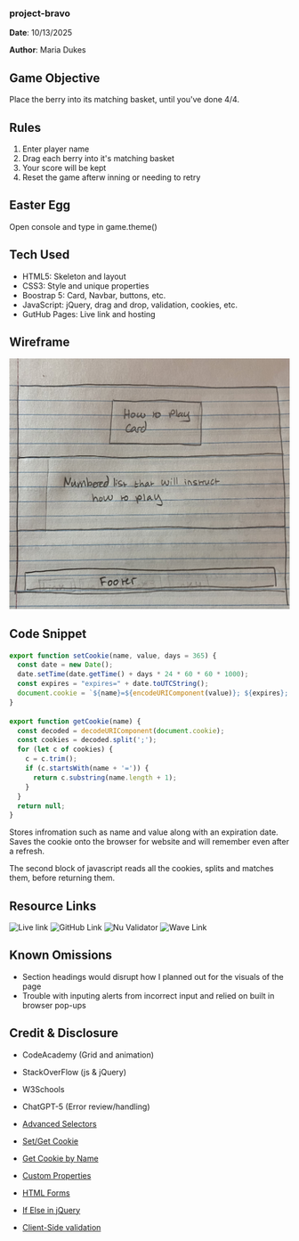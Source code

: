 ### project-bravo

**Date**: 10/13/2025

**Author**: Maria Dukes

## Game Objective

Place the berry into its matching basket, until you've done 4/4.

## Rules

1. Enter player name
2. Drag each berry into it's matching basket 
3. Your score will be kept
4. Reset the game afterw inning or needing to retry

## Easter Egg

Open console and type in game.theme()

## Tech Used

- HTML5: Skeleton and layout
- CSS3: Style and unique properties
- Boostrap 5: Card, Navbar, buttons, etc.
- JavaScript: jQuery, drag and drop, validation, cookies, etc.
- GutHub Pages: Live link and hosting

## Wireframe

![howToPlay Wireframe](images/wireframe.jpg)

## Code Snippet

```js
export function setCookie(name, value, days = 365) {
  const date = new Date();
  date.setTime(date.getTime() + days * 24 * 60 * 60 * 1000);
  const expires = "expires=" + date.toUTCString();
  document.cookie = `${name}=${encodeURIComponent(value)}; ${expires}; path=/`;
}

export function getCookie(name) {
  const decoded = decodeURIComponent(document.cookie);
  const cookies = decoded.split(';');
  for (let c of cookies) {
    c = c.trim();
    if (c.startsWith(name + '=')) {
      return c.substring(name.length + 1);
    }
  }
  return null;
}
```
Stores infromation such as name and value along with an expiration date. Saves the cookie onto the browser for website and will remember even after a refresh.

The second block of javascript reads all the cookies, splits and matches them, before returning them.

## Resource Links

![Live link](https://mdukes0.github.io/project-bravo/)
![GitHub Link](https://github.com/mdukes0/project-bravo.git)
![Nu Validator](https://validator.w3.org/nu/?doc=https%3A%2F%2Fmdukes0.github.io/project-bravo/)
![Wave Link](https://wave.webaim.org/report#/https://mdukes0.github.io/project-bravo/)


## Known Omissions

- Section headings would disrupt how I planned out for the visuals of the page
- Trouble with inputing alerts from incorrect input and relied on built in browser pop-ups

## Credit & Disclosure

- CodeAcademy (Grid and animation)
- StackOverFlow (js & jQuery)
- W3Schools
- ChatGPT-5 (Error review/handling)

- [Advanced Selectors](https://www.geeksforgeeks.org/css/advanced-selectors-in-css/)
- [Set/Get Cookie](https://stackoverflow.com/questions/14573223/set-cookie-and-get-cookie-with-javascript)
- [Get Cookie by Name](https://stackoverflow.com/questions/10730362/get-cookie-by-name)
- [Custom Properties](https://developer.mozilla.org/en-US/docs/Web/CSS/CSS_cascading_variables/Using_CSS_custom_properties)
- [HTML Forms](https://www.w3schools.com/html/html_forms.asp)
- [If Else in jQuery](https://stackoverflow.com/questions/4520042/if-else-else-if-in-jquery-for-a-condition)
- [Client-Side validation](https://www.youtube.com/watch?v=rsd4FNGTRBw)





